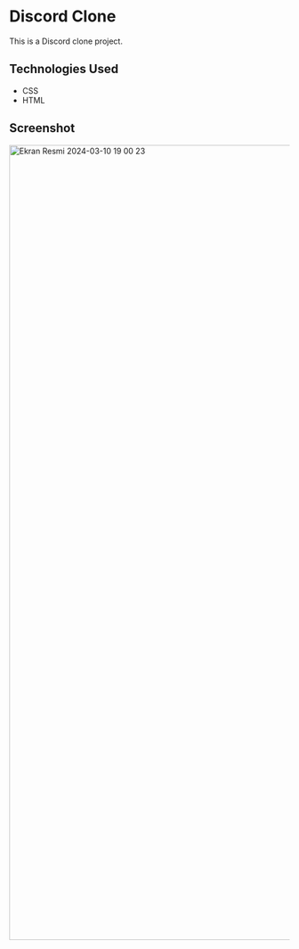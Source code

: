 # Discord Clone

This is a Discord clone project.


## Technologies Used

- CSS
- HTML

## Screenshot

<img width="1426" alt="Ekran Resmi 2024-03-10 19 00 23" src="https://github.com/atakanAslan1/Discord-Clone/assets/107197019/15c1df4d-70a3-4d95-805b-dc9b04aff010">
